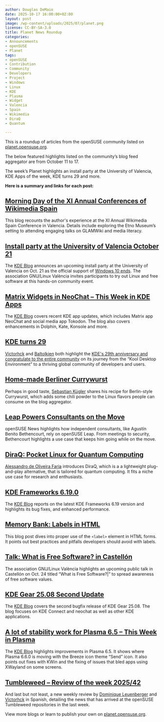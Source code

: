 ```yaml
---
author: Douglas DeMaio 
date: 2025-10-17 16:00:00+02:00
layout: post
image: /wp-content/uploads/2025/07/planet.png
license: CC-BY-SA-3.0
title: Planet News Roundup
categories:
- Announcements
- openSUSE
- Planet
tags:
- openSUSE
- Contribution
- Community
- Developers
- Project
- Windows
- Linux 
- KDE
- Plasma
- Widget
- Valencia
- Spain
- Wikimedia
- DiraQ
- Quantum

---
```



This is a roundup of articles from the openSUSE community listed on [planet.opensuse.org](https://planet.opensuse.org). 


The below featured highlights listed on the community’s blog feed aggregator are from October 11 to 17. 


The week’s Planet highlights an install party at the University of Valencia, KDE Apps of the week, KDE turns 29 and more.


**Here is a summary and links for each post:**


## [Morning Day of the XI Annual Conferences of Wikimedia Spain](https://www.kdeblog.com/jornada-matinal-de-las-xi-jornadas-anuales-de-wikimedia-espana.html)
This blog recounts the author's experience at the XI Annual Wikimedia Spain Conference in Valencia. Details include exploring the Etno Museum’s setting to attending engaging talks on GLAMWiki and media literacy. 

## [Install party at the University of Valencia October 21](https://www.kdeblog.com/install-party-en-la-universitat-de-valencia-21-de-octubre.html)
The [KDE Blog](https://www.kdeblog.com/) announces an upcoming install party at the University of Valencia on Oct. 21 as the official support of [Windows 10 ends](https://endof10.org/). The association GNU/Linux València invites participants to try out Linux and free software at this hands-on community event.

## [Matrix Widgets in NeoChat – This Week in KDE Apps](https://www.kdeblog.com/widgets-de-matrix-en-neochat-esta-semana-en-kde-apps.html)
The [KDE Blog](https://www.kdeblog.com/)  covers recent KDE app updates, which includes Matrix app NeoChat and social media app Tokodon. The blog also covers enhancements in Dolphin, Kate, Konsole and more.

## [KDE turns 29](https://victorhckinthefreeworld.com/2025/10/14/kde-cumple-29-anos/)
[Victorhck](https://victorhckinthefreeworld.com) and [Baltolkien](https://www.kdeblog.com/author/balta) both highlight the  [KDE's 29th anniversary and congratulate to the entire community](https://www.kdeblog.com/29-aniversario-de-kde-felicidades-a-toda-la-comunidad.html) on its journey from the “Kool Desktop Environment” to a thriving global community of developers and users.

## [Home-made Berliner Currywurst](https://vizzzion.org/blog/2025/10/home-made-berliner-currywurst/)
Perhaps in good taste, [Sebastian Kügler](https://vizzzion.org/blog/) shares his recipe for Berlin-style Currywurst, which adds some chili powder to the Linux flavors people can consume on the blog aggregator.

## [Leap Powers Consultants on the Move](https://news.opensuse.org/2025/10/13/leap-powers-consultants-on-the-move/)
openSUSE News highlights how independent consultants, like Agustín Benito Bethencourt, rely on openSUSE Leap. From meetings to security, Bethencourt highlights a use case that keeps him going while on the move.

## [DiraQ: Pocket Linux for Quantum Computing](https://assuntonerd.com.br/2025/10/12/diraq-o-linux-de-bolso-para-computacao-quantica/)
[Alessandro de Oliveira Faria](https://assuntonerd.com.br) introduces DiraQ, which is a a lightweight plug-and-play alternative, that is tailored for quantum computing. It fits a niche use case for research and enthusiasts.

## [KDE Frameworks 6.19.0](https://www.kdeblog.com/decimonovena-actualizacion-de-kde-frameworks-6.html)
The [KDE Blog](https://www.kdeblog.com/) reports on the latest KDE Frameworks 6.19 version and highlights its bug fixes, and enhanced performance.

## [Memory Bank: Labels in HTML](https://medium.com/information-and-technology/memory-bank-labels-in-html-7a71a428537d)
This blog post dives into proper use of the `<label>` element in HTML forms. It points out best practices and pitfalls developers should avoid with labels.

## [Talk: What is Free Software? in Castellón](https://www.kdeblog.com/charla-que-es-el-software-libre-en-castellon.html)
The association GNU/Linux València highlights an upcoming public talk in Castellón on Oct. 24 titled “What is Free Software?|” to spread awareness of free software values.

## [KDE Gear 25.08 Second Update](https://www.kdeblog.com/segunda-actualizacion-de-kde-gear-25-08.html)
The [KDE Blog](https://www.kdeblog.com/) covers the second bugfix release of KDE Gear 25.08. The blog focuses on KDE Connect and neochat as well as other KDE applications.

## [A lot of stability work for Plasma 6.5 – This Week in Plasma](https://www.kdeblog.com/una-gran-cantidad-de-trabajo-de-estabilidad-para-plasma-6-5-esta-semana-en-plasma.html)
The [KDE Blog](https://www.kdeblog.com/) highlights improvements in Plasma 6.5. It shows where Plasma 6.6.0 is moving with the Breeze icon theme “Send” icon. It also points out fixes with KWin and the fixing of issues that bled apps using XWayland on some screens.
                                                        
## [Tumbleweed – Review of the week 2025/42](https://dominique.leuenberger.net/blog/2025/10/tumbleweed-review-of-the-week-2025-42/)
And last but not least, a new weekly review by [Dominique Leuenberger](https://dominique.leuenberger.net) and [Victorhck](https://victorhckinthefreeworld.com/2025/10/17/opensuse-tumbleweed-revision-de-la-semana-42-de-2025/) in Spanish, detailing the news that has arrived at the openSUSE Tumbleweed repositories in the last week.

View more blogs or learn to publish your own on [planet.opensuse.org](https://planet.opensuse.org).

<meta name="openSUSE, Open Source, development, Windows 10 end of support, Linux, secure operating systems, open source, plasma, gear, frameworks, DiraQ, Quantum" content="HTML,CSS,XML,JavaScript">
